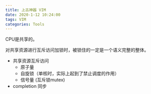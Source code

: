 ```yaml
---
title: 上古神器 VIM
date: 2020-1-12 10:24:00
tags: VIM
categories: Tools
---
```




CPU是共享的。



对共享资源进行互斥访问加锁时，被锁住的一定是一个语义完整的整体。



- 共享资源互斥访问 
  - 原子量
  - 自旋锁（单核时，实际上起到了禁止调度的作用）
  - 信号量 (互斥锁mutex)
- completion 同步

